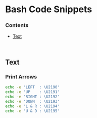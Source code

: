 # Bash Code Snippets

### Contents
+ [Text](#text)
<br>

## Text

### Print Arrows
   
```bash
echo -e 'LEFT  : \U2190'
echo -e 'UP    : \U2191'
echo -e 'RIGHT : \U2192'
echo -e 'DOWN  : \U2193'
echo -e 'L & R : \U2194'
echo -e 'U & D : \U2195'
```
